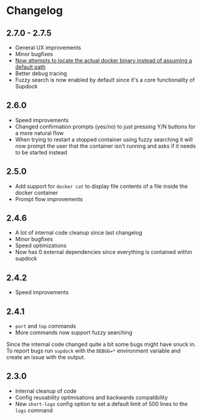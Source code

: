 # Changelog

## 2.7.0 - 2.7.5

- General UX improvements
- Minor bugfixes
- [Now attempts to locate the actual docker binary instead of assuming a default path](./README.md#docker-binary-path)
- Better debug tracing
- Fuzzy search is now enabled by default since it's a core functionality of Supdock

## 2.6.0

- Speed improvements
- Changed confirmation prompts (yes/no) to just pressing Y/N buttons for a more natural flow
- When trying to restart a stopped container using fuzzy searching it will now prompt the user that the container isn't running and asks if it needs to be started instead

## 2.5.0

- Add support for `docker cat` to display file contents of a file inside the docker container
- Prompt flow improvements

## 2.4.6

- A lot of internal code cleanup since last changelog
- Minor bugfixes
- Speed optimizations
- Now has 0 external dependencies since everything is contained within supdock

## 2.4.2

- Speed improvements

## 2.4.1

- `port` and `top` commands
- More commands now support fuzzy searching

Since the internal code changed quite a bit some bugs might have snuck in.
To report bugs run `supdock` with the `DEBUG=*` environment variable and create an issue with the output.

## 2.3.0

- Internal cleanup of code
- Config reusability optimisations and backwards compatibility
- New `short-logs` config option to set a default limit of 500 lines to the `logs` command
